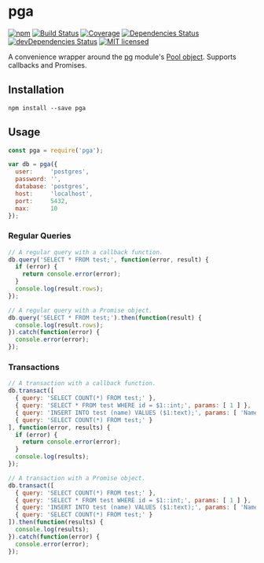 # pga

[![npm](https://img.shields.io/npm/v/pga.svg?style=flat-square)](https://www.npmjs.com/package/pga) [![Build Status](https://img.shields.io/travis/ConnorWiseman/pga/master.svg?style=flat-square)](https://travis-ci.org/ConnorWiseman/pga) [![Coverage](https://img.shields.io/codecov/c/github/ConnorWiseman/pga.svg?style=flat-square)](https://codecov.io/gh/ConnorWiseman/pga)
[![Dependencies Status](https://david-dm.org/ConnorWiseman/pga/status.svg?style=flat-square)](https://david-dm.org/ConnorWiseman/pga)
[![devDependencies Status](https://david-dm.org/ConnorWiseman/pga/dev-status.svg?style=flat-square)](https://david-dm.org/ConnorWiseman/pga?type=dev)
[![MIT licensed](https://img.shields.io/badge/license-MIT-blue.svg?style=flat-square)](https://github.com/ConnorWiseman/pga/blob/master/LICENSE)

A convenience wrapper around the [pg](https://github.com/brianc/node-postgres) module's [Pool object](https://github.com/brianc/node-pg-pool). Supports callbacks and Promises.


## Installation

```shell
npm install --save pga
```


## Usage

```javascript
const pga = require('pga');

var db = pga({
  user:     'postgres',
  password: '',
  database: 'postgres',
  host:     'localhost',
  port:     5432,
  max:      10
});
```

### Regular Queries

```javascript
// A regular query with a callback function.
db.query('SELECT * FROM test;', function(error, result) {
  if (error) {
    return console.error(error);
  }
  console.log(result.rows);
});

// A regular query with a Promise object.
db.query('SELECT * FROM test;').then(function(result) {
  console.log(result.rows);
}).catch(function(error) {
  console.error(error);
});
```

### Transactions

```javascript
// A transaction with a callback function.
db.transact([
  { query: 'SELECT COUNT(*) FROM test;' },
  { query: 'SELECT * FROM test WHERE id = $1::int;', params: [ 1 ] },
  { query: 'INSERT INTO test (name) VALUES ($1:text);', params: [ 'Name!' ] },
  { query: 'SELECT COUNT(*) FROM test;' }
], function(error, results) {
  if (error) {
    return console.error(error);
  }
  console.log(results);
});

// A transaction with a Promise object.
db.transact([
  { query: 'SELECT COUNT(*) FROM test;' },
  { query: 'SELECT * FROM test WHERE id = $1::int;', params: [ 1 ] },
  { query: 'INSERT INTO test (name) VALUES ($1:text);', params: [ 'Name!' ] },
  { query: 'SELECT COUNT(*) FROM test;' }
]).then(function(results) {
  console.log(results);
}).catch(function(error) {
  console.error(error);
});
```
